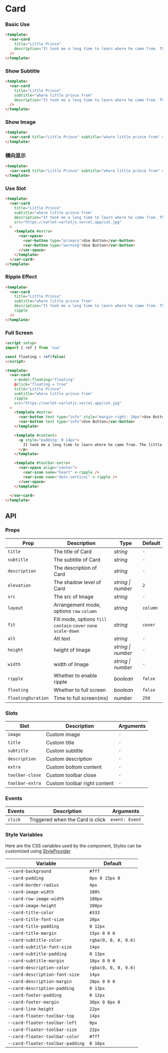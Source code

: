 # Card

### Basic Use

```html
<template>
  <var-card
    title="Little Prince"
    description="It took me a long time to learn where he came from. The little prince, whoasked me so many questions, never seemed to hear the ones I asked him. Itwas from words dropped by chance that, little by little, everything wasrevealed to me."
  />
</template>
```

### Show Subtitle

```html
<template>
  <var-card
    title="Little Prince"
    subtitle="where little prince from"
    description="It took me a long time to learn where he came from. The little prince, whoasked me so many questions, never seemed to hear the ones I asked him. Itwas from words dropped by chance that, little by little, everything wasrevealed to me."
  />
</template>
```

### Show Image

```html
<template>
  <var-card title="Little Prince" subtitle="where little prince from" src="https://varlet-varletjs.vercel.app/cat.jpg" />
</template>
```

### 横向显示

```html
<template>
  <var-card title="Little Prince" subtitle="where little prince from" src="https://varlet-varletjs.vercel.app/cat.jpg" layout="row"/>
</template>
```

### Use Slot

```html
<template>
  <var-card
    title="Little Prince"
    subtitle="where little prince from"
    description="It took me a long time to learn where he came from. The little prince, whoasked me so many questions, never seemed to hear the ones I asked him. Itwas from words dropped by chance that, little by little, everything wasrevealed to me."
    src="https://varlet-varletjs.vercel.app/cat.jpg"
  >
    <template #extra>
      <var-space>
        <var-button type="primary">Use Button</var-button>
        <var-button type="warning">Use Button</var-button>
      </var-space>
    </template>
  </var-card>
</template>
```

### Ripple Effect

```html
<template>
  <var-card
    title="Little Prince"
    subtitle="where little prince from"
    description="It took me a long time to learn where he came from. The little prince, whoasked me so many questions, never seemed to hear the ones I asked him. Itwas from words dropped by chance that, little by little, everything wasrevealed to me."
    ripple
  />
</template>
```

### Full Screen

```html
<script setup>
import { ref } from 'vue'

const floating = ref(false)
</script>

<template>
  <var-card
    v-model:floating="floating"
    @click="floating = true"
    title="Little Prince"
    subtitle="where little prince from"
    ripple
    src="https://varlet-varletjs.vercel.app/cat.jpg"
  >
    <template #extra>
      <var-button text type="info" style="margin-right: 10px">Use Button</var-button>
      <var-button text type="info">Use Button</var-button>
    </template>

    <template #content>
      <p style="padding: 0 14px">
        It took me a long time to learn where he came from. The little prince, whoasked me so many questions, never seemed to hear the ones I asked him. Itwas from words dropped by chance that, little by little, everything wasrevealed to me.
      </p>
    </template>

    <template #toolbar-extra>
      <var-space align="center">
        <var-icon name="heart" v-ripple />
        <var-icon name="dots-vertical" v-ripple />
      </var-space>
    </template>
    
  </var-card>
</template>
```

## API

### Props

| Prop          | Description                                                     | Type               | Default |
|---------------|-----------------------------------------------------------------| ------------------ | ------- |
| `title`       | The title of Card                                               | _string_           | `-`     |
| `subtitle`    | The subtitle of Card                                            | _string_           | `-`     |
| `description` | The description of Card                                         | _string_           | `-`     |
| `elevation`   | The shadow level of Card                                        | _string \| number_ | `2`     |
| `src`         | The src of Image                                                | _string_           | `-`     |
| `layout`      | Arrangement mode, options `row` `column`                        | _string_           | `column` |
| `fit`         | Fill mode, options `fill` `contain` `cover` `none` `scale-down` | _string_           | `cover` |
| `alt`         | Alt text                                                        | _string_           | `-`     |
| `height`      | height of Image                                                 | _string \| number_ | `-`     |
| `width`       | width of Image                                                  | _string \| number_ | `-`     |
| `ripple`      | Whether to enable ripple                                        | _boolean_          | `false` |
| `floating`    | Whether to full screen                                          |_boolean_          | `false`  |
| `floatingDuration`    | Time to full screen(ms)                                         |_number_          | `250`    |

### Slots

| Slot          | Description                  | Arguments |
| ------------- |------------------------------| --------- |
| `image`       | Custom image                 | `-`       |
| `title`       | Custom title                 | `-`       |
| `subtitle`    | Custom subtitle              | `-`       |
| `description` | Custom description           | `-`       |
| `extra`       | Custom bottom content        | `-`       |
| `toolbar-close` | Custom toolbar close         | `-`  |
| `toolbar-extra` | Custom toolbar right content | `-`  |

### Events

| Events  | Description                      | Arguments      |
| ------- | -------------------------------- | -------------- |
| `click` | Triggered when the Card is click | `event: Event` |

### Style Variables

Here are the CSS variables used by the component, Styles can be customized using [StyleProvider](#/en-US/style-provider)

| Variable                       | Default              |
| ------------------------------ |----------------------|
| `--card-background`            | `#fff`               |
| `--card-padding`               | `0px 0 15px 0`       |
| `--card-border-radius`         | `4px`                |
| `--card-image-width`           | `100%`               |
| `--card-row-image-width`       | `100px`              |
| `--card-image-height`          | `200px`              |
| `--card-title-color`           | `#333`               |
| `--card-title-font-size`       | `20px`               |
| `--card-title-padding`         | `0 12px`             |
| `--card-title-margin`          | `15px 0 0 0`         |
| `--card-subtitle-color`        | `rgba(0, 0, 0, 0.6)` |
| `--card-subtitle-font-size`    | `14px`               |
| `--card-subtitle-padding`      | `0 13px`             |
| `--card-subtitle-margin`       | `10px 0 0 0`         |
| `--card-description-color`     | `rgba(0, 0, 0, 0.6)` |
| `--card-description-font-size` | `14px`               |
| `--card-description-margin`    | `20px 0 0 0`         |
| `--card-description-padding`   | `0 13px`             |
| `--card-footer-padding`        | `0 12px`             |
| `--card-footer-margin`         | `30px 0 0px 0`       |
| `--card-line-height`           | `22px`               |
| `--card-floater-toolbar-top`      | `14px`               |
| `--card-floater-toolbar-left`     | `0px`                |
| `--card-floater-toolbar-size`     | `22px`               |
| `--card-floater-toolbar-color`    | `#fff`               |
| `--card-floater-toolbar-padding`  | `0 10px`             |
